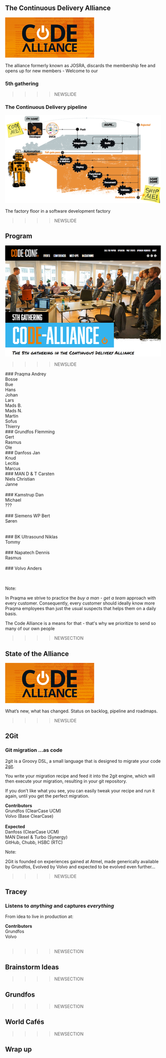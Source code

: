 <!--

 To include this markdown in your reveal add the following section:

  <section data-markdown="name-of-your-markdown.md"
    data-separator="^>>>>NEWSECTION$"
    data-separator-vertical="^>>>>NEWSLIDE$"
    data-separator-notes="^Note:$">
  </section>

-->

## The Continuous Delivery Alliance

![logo](../images/code-all.png)<!-- .element: class="plain  medium" -->

The alliance formerly known as JOSRA, discards the membership fee and opens up for new members - Welcome to our

### 5th gathering

>>>>NEWSLIDE

### The Continuous Delivery pipeline

![CoDe factory floor](../shared/img/code-story.bare.png)<!-- .element: class="plain max" -->

The factory floor in a software development factory

>>>>NEWSLIDE

## Program

[![Program](res/5th-alliance.png)<!-- .element class="plain max"-->](http://www.code-conf.com/code-alliance-5th/)<!-- .element target="_blank" -->

>>>>NEWSLIDE


<div>
### Praqma
Andrey<br/>
Bosse<br/>
Bue<br/>
Hans<br/>
Johan<br/>
Lars<br/>
Mads B.<br/>
Mads N.<br/>
Martin<br/>
Sofus<br/>
Thierry
</div><!-- .element: class="names left"  -->

<div>
  <div>
  ### Grundfos
  Flemming<br/>
  Gert<br/>
  Rasmus<br/>
  Ole
  </div><!-- .element: class="fragment names left"  -->

  <div>
  ### Danfoss
  Jan<br/>
  Knud<br/>
  Lecitia<br/>
  Marcus
  </div><!-- .element: class="fragment names left"  -->

  <div>
  ### MAN D & T
  Carsten<br/>
  Niels Christian<br/>
  Janne<br/>
  &nbsp;
  </div><!-- .element: class="fragment names left"  -->

  <div>
  ### Kamstrup
  Dan<br/>
  Michael<br/>
  ???<br/>
  &nbsp;
  </div><!-- .element: class="fragment names left"  -->

  <div>
  <div>
  ### Siemens WP
  Bert<br/>
  Søren<br/>
  &nbsp;<br/>
  &nbsp;
  </div><!-- .element: class="fragment names left"  -->

  <div>
  ### BK Ultrasound
  Niklas<br/>
  Tommy<br/>
  &nbsp;
  </div><!-- .element: class="fragment names left"  -->

  <div>
  ### Napatech
  Dennis<br/>
  Rasmus<br/>
  &nbsp;
  </div><!-- .element: class="fragment names left"  -->

  <div>
  ### Volvo
  Anders<br/>
  &nbsp;<br/>
  &nbsp;
  </div><!-- .element: class="fragment names left"  -->
</div><!-- .element: style="width:100%" -->

Note:

In Praqma we strive to practice the _buy a man - get a team_ approach with every customer. Consequently, every customer should ideally know more Praqma employees than just the usual suspects that helps them on a daily basis.

The Code Alliance is a means for that - that's why we prioritize to send so many of our own people

>>>>NEWSECTION

## State of the Alliance

![logo](../images/code-all.png)<!-- .element: class="plain  medium" -->

What’s new, what has changed. Status on backlog, pipeline and roadmaps.

>>>>NEWSLIDE

## 2Git
### Git migration ...as code

2git is a Groovy DSL, a small language that is designed to migrate your code [2git](http://www.2git.io).

<!-- .element class="fragment" -->

You write your migration recipe and feed it into the 2git engine, which will then execute your migration, resulting in your git repository.

<!-- .element class="fragment" -->

If you don’t like what you see, you can easily tweak your recipe and run it again, until you get the perfect migration.

<!-- .element class="fragment" -->


**Contributors**<br/>
Grundfos (ClearCase UCM)<br/>
Volvo (Base ClearCase)<br/>
&nbsp;<br/>
**Expected**<br/>
Danfoss (ClearCase UCM)<br/>
MAN Diesel & Turbo (Synergy)<br/>
GitHub, Chubb, HSBC (RTC)<br/>

<!-- .element: class="fragment names" -->

Note:

2Git is founded on experiences gained at Atmel, made generically available by Grundfos, Evolved by Volvo and expected to be evolved even further...

>>>>NEWSLIDE

## Tracey
### Listens to _anything_ and captures _everything_

From idea to live in production at:

<!-- .element class="fragment" -->

**Contributors**<br/>
Grundfos<br/>
Volvo<br/>
&nbsp;<br/>

<!-- .element: class="fragment names" -->

>>>>NEWSECTION

## Brainstorm Ideas

>>>>NEWSECTION

## Grundfos

>>>>NEWSECTION

## World Cafés

>>>>NEWSECTION

## Wrap up
